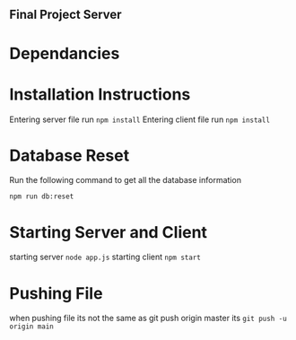 ## Final Project Server




# Dependancies


# Installation Instructions

Entering server file run `npm install`
Entering client file run `npm install`

# Database Reset

Run the following command to get all the database information

`npm run db:reset`

# Starting Server and Client
starting server `node app.js`
starting client `npm start`

# Pushing File 

when pushing file its not the same as git push origin master its `git push -u origin main`